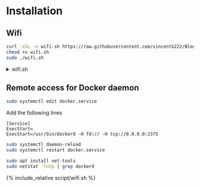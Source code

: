 # Installation
## Wifi

```sh
curl -sSL -o wifi.sh https://raw.githubusercontent.com/vincentk222/Blog/main/script/wifi.sh
chmod +x wifi.sh
sudo ./wifi.sh
```

<details wifi.sh>
<summary>wifi.sh</summary>

Pour voir le contenu du script, cliquez [ici](https://raw.githubusercontent.com/vincentk222/Blog/main/script/wifi.sh).

</details>

## Remote access for Docker daemon

 
```sh
sudo systemctl edit docker.service
```

Add  the following lines

    [Service]
    ExecStart=
    ExecStart=/usr/bin/dockerd -H fd:// -H tcp://0.0.0.0:2375

```sh
sudo systemctl daemon-reload
sudo systemctl restart docker.service
```

```sh
sudo apt install net-tools
sudo netstat -lntp | grep dockerd
```

{% include_relative script/wifi.sh %}







